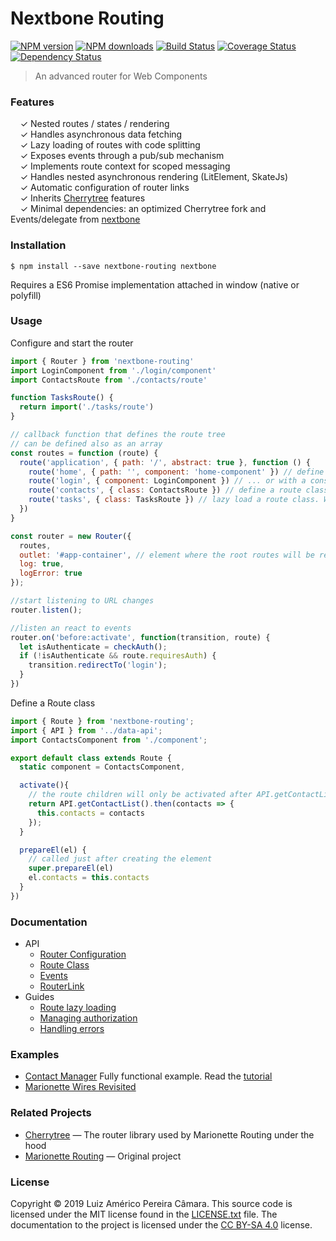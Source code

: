# Nextbone Routing

[![NPM version](http://img.shields.io/npm/v/nextbone-routing.svg?style=flat-square)](https://www.npmjs.com/package/nextbone-routing)
[![NPM downloads](http://img.shields.io/npm/dm/nextbone-routing.svg?style=flat-square)](https://www.npmjs.com/package/nextbone-routing)
[![Build Status](http://img.shields.io/travis/blikblum/nextbone-routing.svg?style=flat-square)](https://travis-ci.org/blikblum/nextbone-routing)
[![Coverage Status](https://img.shields.io/coveralls/blikblum/nextbone-routing.svg?style=flat-square)](https://coveralls.io/github/blikblum/nextbone-routing)
[![Dependency Status](http://img.shields.io/david/dev/blikblum/nextbone-routing.svg?style=flat-square)](https://david-dm.org/blikblum/nextbone-routing#info=devDependencies)

> An advanced router for Web Components

### Features

&nbsp; &nbsp; ✓ Nested routes / states / rendering<br>
&nbsp; &nbsp; ✓ Handles asynchronous data fetching<br>
&nbsp; &nbsp; ✓ Lazy loading of routes with code splitting<br>
&nbsp; &nbsp; ✓ Exposes events through a pub/sub mechanism<br>
&nbsp; &nbsp; ✓ Implements route context for scoped messaging<br>
&nbsp; &nbsp; ✓ Handles nested asynchronous rendering (LitElement, SkateJs)<br>
&nbsp; &nbsp; ✓ Automatic configuration of router links<br>
&nbsp; &nbsp; ✓ Inherits [Cherrytree](https://github.com/QubitProducts/cherrytree) features<br>
&nbsp; &nbsp; ✓ Minimal dependencies: an optimized Cherrytree fork and Events/delegate from [nextbone](https://github.com/blikblum/nextbone)<br>


### Installation

    $ npm install --save nextbone-routing nextbone

Requires a ES6 Promise implementation attached in window (native or polyfill)

### Usage

Configure and start the router

```js
import { Router } from 'nextbone-routing'
import LoginComponent from './login/component'
import ContactsRoute from './contacts/route'

function TasksRoute() {
  return import('./tasks/route')
}

// callback function that defines the route tree
// can be defined also as an array
const routes = function (route) {
  route('application', { path: '/', abstract: true }, function () {
    route('home', { path: '', component: 'home-component' }) // define component with a tag name...
    route('login', { component: LoginComponent }) // ... or with a constructor
    route('contacts', { class: ContactsRoute }) // define a route class that can control lifecycle and component
    route('tasks', { class: TasksRoute }) // lazy load a route class. Webpack and Rollup does code splitting 
  })
}

const router = new Router({
  routes,
  outlet: '#app-container', // element where the root routes will be rendered
  log: true, 
  logError: true
});

//start listening to URL changes
router.listen();

//listen an react to events
router.on('before:activate', function(transition, route) {
  let isAuthenticate = checkAuth();
  if (!isAuthenticate && route.requiresAuth) {
    transition.redirectTo('login');
  }
})
```

Define a Route class

```js
import { Route } from 'nextbone-routing';
import { API } from '../data-api';
import ContactsComponent from './component';

export default class extends Route {
  static component = ContactsComponent,

  activate(){
    // the route children will only be activated after API.getContactList is resolved 
    return API.getContactList().then(contacts => {
      this.contacts = contacts
    });
  }

  prepareEl(el) {
    // called just after creating the element
    super.prepareEl(el)
    el.contacts = this.contacts
  }
})
```


### Documentation

* API
  * [Router Configuration](docs/configuration.md)
  * [Route Class](docs/route.md)
  * [Events](docs/events.md)
  * [RouterLink](docs/routerlink.md)
* Guides
  * [Route lazy loading](docs/lazyload.md)
  * [Managing authorization](docs/authorization.md)
  * [Handling errors](docs/errors.md)

### Examples

 * [Contact Manager](https://github.com/blikblum/marionette-contact-manager) Fully functional example. Read the [tutorial](http://jsroad.blogspot.com.br/2016/11/tutorial-contact-manager-application.html)
 * [Marionette Wires Revisited](https://github.com/blikblum/marionette-wires-revisited)

### Related Projects

* [Cherrytree](https://github.com/QubitProducts/cherrytree) — The router library used by Marionette Routing under the hood 
* [Marionette Routing](https://github.com/blikblum/marionette.routing) — Original project


### License

Copyright © 2019 Luiz Américo Pereira Câmara. This source code is licensed under the MIT license found in
the [LICENSE.txt](https://github.com/blikblum/nextbone-routing/blob/master/LICENSE.txt) file.
The documentation to the project is licensed under the [CC BY-SA 4.0](http://creativecommons.org/licenses/by-sa/4.0/)
license.
